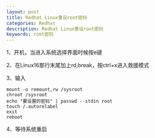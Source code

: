 ```yaml
---
layout: post
title: Redhat Linux重设root密码
categories: Redhat
description: Redhat Linux重设root密码
keywords: root密码
---
```



1、开机，当进入系统选择界面时候按e键

2、在Linux16那行末尾加上rd,break，按ctrl+x进入救援模式

3、输入

```
mount -o remount,rw /sysroot
chroot /sysroot
echo "要设置的密码" | passwd --stdin root
touch /.autorelabel
exit
reboot
```

4、等待系统重启
